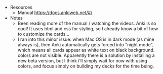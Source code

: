 - Resources
    - Manual https://docs.ankiweb.net/#/
- Notes
    - Been reading more of the manual / watching the videos. Anki is so cool! It uses html and css for styling, so I already know a bit of how to customize the cards... 
    - I ran into this minor issue: when Mac OS is in dark mode (as mine always is), then Anki automatically gets forced into "night mode", which means all cards appear as white text on black background. colors are not visible. Apparently there is a solution by installing a new beta version, but I think i'll simply wait for now with using colors, and focus simply on building my decks for the time being. 
